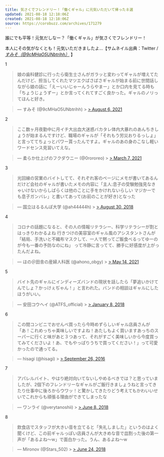 ```yaml
---
title: 気さくでフレンドリー！「働くギャル」に元気いただいて帰った８選
updated: 2021-08-18 12:18:06Z
created: 2021-08-18 12:18:06Z
source: https://corobuzz.com/archives/171279
---
```


誰にでも平等！元気だしなー？「働くギャル」が気さくでフレンドリー！

本人にその気がなくとも！元気いただきましたよ…【サムネイル出典：Twitter / [*すみそ（@9cMHaO5UNbtrihh）*](https://twitter.com/9cMHaO5UNbtrihh) 】

1

> 娘の歯科健診に行ったら衛生士さんがガラッと変わってギャルが増えてたんだけど、担当してくれたマツエクばさばさギャルが始まる前に世間話しながら娘の話に「えーいいじゃーんうらやまー」とか口内を見てる時も「ちょうじょうずー」とか言ってくれてすごく良かった。ギャルのノリってほんと好き。

> — すみそ (@9cMHaO5UNbtrihh) > [> August 6, 2021](https://twitter.com/9cMHaO5UNbtrihh/status/1423476887326662659?ref_src=twsrc%5Etfw)

2

> ここ数ヶ月夜勤中に月イチ大出血大迷惑バカタレ体内大暴れのあんちきしょうが始まるんですけど、職場のギャルが「それもう労災おりるっしょ」と言っててちょっとパワー貰ったんですよ。ギャルのあの身のこなし軽いワードセンス見習いてえな。

> — 柔らか仕上げのフクダウニー (@0rororeo) > [> March 7, 2021](https://twitter.com/0rororeo/status/1368374812280639490?ref_src=twsrc%5Etfw)

3

> 光回線の営業のバイトしてて、それぞれ客のページにメモが書いてあるんだけど会社のギャルが書いたメモの内容に「主人:息子の受験勉強見なきゃいけないからしばらくは他のことに手をかけれないらしい マジかーでも息子ガンバレ」と書いてあって(お前のことが好き)となった

> — 国立はるるんぽ大学 (@ah44444h) > [> August 30, 2018](https://twitter.com/ah44444h/status/1035142083630137345?ref_src=twsrc%5Etfw)

4
> コロナの話題になると、その人の情報リテラシー、科学リテラシーが割とはっきりわかるよね
> 行きつけの美容室のギャル風のアシスタントさんが
> 「結局、手洗いと不織布マスクして、一人で黙ってご飯食べるってゆーのが今も一番の予防なのにね」
> って冷静に言ってて、勝手に好感度が上がったんだよね。

> — ほの＠田舎の産婦人科医 (@ahono_obgy) > [> May 14, 2021](https://twitter.com/ahono_obgy/status/1392996030132621323?ref_src=twsrc%5Etfw)

5
> バイト先のギャルにインディーズバンドの現状を話したら「夢追いかけてんでしょ？かっけぇぢゃん！」と言われた。バンドの相談はギャルにしたほうがいい。

> — 安田コウヘイ (@ATFS_official) > [> January 8, 2018](https://twitter.com/ATFS_official/status/950309419333566464?ref_src=twsrc%5Etfw)

6

> この間コンビニでおせんべ買ったら今時めずらしいギャル店員さんが「あ！これめっちゃ美味しいですよね！あたしもよく買いますあっちのスーパーに行くと味があと３つあって、それがすごく美味しいから今度買ってみてくださいよ！あ、でもやっぱりうちで買ってください！」って可愛かったので通ってる。

> — hisagi (@hisagi) > [> September 26, 2016](https://twitter.com/hisagi/status/780332229796831233?ref_src=twsrc%5Etfw)

7

> アパレルバイト、やはり絶対向いてないしやめるべきでは？と思っていましたが、2個下のフレンドリーなギャルがご飯行きましょうねと言ってきたり仕事中に後ろからウワッ！と驚かしてきたりどう考えてもかわいいせいでこれからも頑張る理由ができてしまったな

> — ワンライ (@verytanoshii) > [> June 8, 2018](https://twitter.com/verytanoshii/status/1005078768803721218?ref_src=twsrc%5Etfw)

8

> 飲食店でスタッフが大きい音を立てると「失礼しました」というのはよく聞くけど、この前ギャルっぽい店員さんが大きめな音で皿割った後の第一声が「あるよね〜w」で面白かった。うん、あるよね〜w

> — Mironov (@Stars_502) > [> June 24, 2018](https://twitter.com/Stars_502/status/1010857541025140736?ref_src=twsrc%5Etfw)